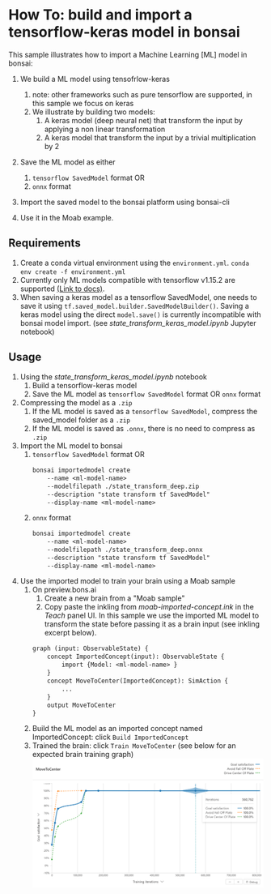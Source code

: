 # How To: build and import a tensorflow-keras model in bonsai

This sample illustrates how to import a Machine Learning [ML] model in bonsai:
1. We build a ML model using tensofrlow-keras
   1. note: other frameworks such as pure tensorflow are supported, in this sample we focus on keras
   2. We illustrate by building two models:
      1. A keras model (deep neural net) that transform the input by applying a non linear transformation
      2. A keras model that transform the input by a trivial multiplication by 2

2. Save the ML model as either
   1. `tensorflow SavedModel` format OR
   2. `onnx` format
3. Import the saved model to the bonsai platform using bonsai-cli 
4. Use it in the Moab example.

## Requirements
1. Create a conda virtual environment using the `environment.yml`.
    `conda env create -f environment.yml`
2. Currently only ML models compatible with tensorflow v1.15.2 are supported [(Link to docs)](https://docs.microsoft.com/en-us/bonsai/guides/import-ml-models?tabs=onnx%2Cnested1).
3. When saving a keras model as a tensorflow SavedModel, one needs to save it using `tf.saved_model.builder.SavedModelBuilder()`. Saving a keras model using the direct `model.save()` is currently incompatible with bonsai model import. (see *state_transform_keras_model.ipynb* Jupyter notebook)

## Usage
1. Using the *state_transform_keras_model.ipynb* notebook
   1. Build a tensorflow-keras model
   2. Save the ML model as `tensorflow SavedModel` format OR `onnx` format
2. Compressing the model as a `.zip`
   1. If the ML model is saved as a `tensorflow SavedModel`, compress the saved_model folder as a `.zip`
   2. If the ML model is saved as `.onnx`, there is no need to compress as `.zip`
3. Import the ML model to bonsai
   1. `tensorflow SavedModel` format OR
        ```
        bonsai importedmodel create 
            --name <ml-model-name> 
            --modelfilepath ./state_transform_deep.zip 
            --description "state transform tf SavedModel" 
            --display-name <ml-model-name>
        ```
   2. `onnx` format
        ```
        bonsai importedmodel create 
            --name <ml-model-name> 
            --modelfilepath ./state_transform_deep.onnx
            --description "state transform tf SavedModel" 
            --display-name <ml-model-name>
        ```
 1. Use the imported model to train your brain using a Moab sample
    1. On preview.bons.ai
       1. Create a new brain from a "Moab sample"
       2. Copy paste the inkling from *moab-imported-concept.ink* in the *Teach* panel UI. In this sample we use the imported ML model to transform the state before passing it as a brain input (see inkling excerpt below).
       ```
       graph (input: ObservableState) {
           concept ImportedConcept(input): ObservableState {
               import {Model: <ml-model-name> } 
           }
           concept MoveToCenter(ImportedConcept): SimAction {
               ...    
           }
           output MoveToCenter    
       }
       ```
    2. Build the ML model as an imported concept named ImportedConcept: click `Build ImportedConcept` 
    3. Trained the brain: click `Train MoveToCenter` (see below for an expected brain training graph) 
        ![brain training](training-graph.png)

